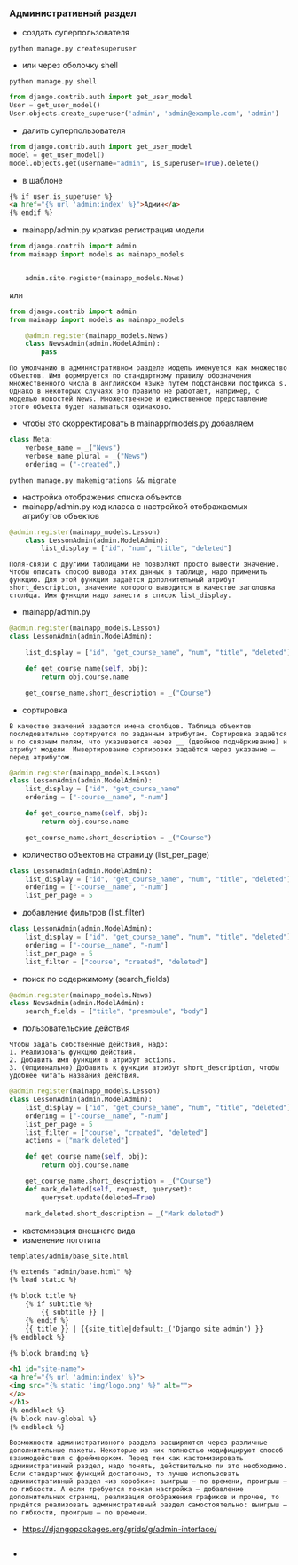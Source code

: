 ### Административный раздел

* создать суперпользователя
```
python manage.py createsuperuser
```
* или через оболочку shell
```
python manage.py shell
```
```python
from django.contrib.auth import get_user_model
User = get_user_model()
User.objects.create_superuser('admin', 'admin@example.com', 'admin')
```
* далить суперпользователя
```python
from django.contrib.auth import get_user_model
model = get_user_model()
model.objects.get(username="admin", is_superuser=True).delete()
```
* в шаблоне
```html
{% if user.is_superuser %}
<a href="{% url 'admin:index' %}">Админ</a>
{% endif %}
```
* mainapp/admin.py краткая регистрация модели
```python
from django.contrib import admin
from mainapp import models as mainapp_models


	admin.site.register(mainapp_models.News)
```
или
```python
from django.contrib import admin
from mainapp import models as mainapp_models

	@admin.register(mainapp_models.News)
	class NewsAdmin(admin.ModelAdmin):
		pass
```
```
По умолчанию в административном разделе модель именуется как множество объектов. Имя формируется по стандартному правилу обозначения множественного числа в английском языке путём подстановки постфикса s. Однако в некоторых случаях это правило не работает, например, с моделью новостей News. Множественное и единственное представление этого объекта будет называться одинаково.
```
* чтобы это скорректировать в mainapp/models.py добавляем
```python
class Meta:
	verbose_name = _("News")
	verbose_name_plural = _("News")
	ordering = ("-created",)
```
```
python manage.py makemigrations && migrate
```
* настройка отображения списка объектов
* mainapp/admin.py код класса с настройкой отображаемых атрибутов объектов
```python
@admin.register(mainapp_models.Lesson)
	class LessonAdmin(admin.ModelAdmin):
		list_display = ["id", "num", "title", "deleted"]
```
```
Поля-связи с другими таблицами не позволяют просто вывести значение. Чтобы описать способ вывода этих данных в таблице, надо применить функцию. Для этой функции задаётся дополнительный атрибут short_description, значение которого выводится в качестве заголовка столбца. Имя функции надо занести в список list_display.
```
* mainapp/admin.py
```python
@admin.register(mainapp_models.Lesson)
class LessonAdmin(admin.ModelAdmin):

	list_display = ["id", "get_course_name", "num", "title", "deleted"]

	def get_course_name(self, obj):
		return obj.course.name

	get_course_name.short_description = _("Course")
```
* cортировка
```
В качестве значений задаются имена столбцов. Таблица объектов последовательно сортируется по заданным атрибутам. Сортировка задаётся и по связным полям, что указывается через __ (двойное подчёркивание) и атрибут модели. Инвертирование сортировки задаётся через указание — перед атрибутом.
```
```python
@admin.register(mainapp_models.Lesson)
class LessonAdmin(admin.ModelAdmin):
	list_display = ["id", "get_course_name"
	ordering = ["-course__name", "-num"]

	def get_course_name(self, obj):
		return obj.course.name

	get_course_name.short_description = _("Course")
```
* количество объектов на страницу (list_per_page)
```python
class LessonAdmin(admin.ModelAdmin):
	list_display = ["id", "get_course_name", "num", "title", "deleted"]
	ordering = ["-course__name", "-num"]
	list_per_page = 5
```
* добавление фильтров (list_filter)
```python
class LessonAdmin(admin.ModelAdmin):
	list_display = ["id", "get_course_name", "num", "title", "deleted"]
	ordering = ["-course__name", "-num"]
	list_per_page = 5
	list_filter = ["course", "created", "deleted"]
```
* поиск по содержимому (search_fields)
```python
@admin.register(mainapp_models.News)
class NewsAdmin(admin.ModelAdmin):
	search_fields = ["title", "preambule", "body"]
```
* пользовательские действия
```
Чтобы задать собственные действия, надо:
1. Реализовать функцию действия.
2. Добавить имя функции в атрибут actions.
3. (Опционально) Добавить к функции атрибут short_description, чтобы удобнее читать названия действия.
```
```python
@admin.register(mainapp_models.Lesson)
class LessonAdmin(admin.ModelAdmin):
	list_display = ["id", "get_course_name", "num", "title", "deleted"]
	ordering = ["-course__name", "-num"]
	list_per_page = 5
	list_filter = ["course", "created", "deleted"]
	actions = ["mark_deleted"]

	def get_course_name(self, obj):
		return obj.course.name

	get_course_name.short_description = _("Course")
	def mark_deleted(self, request, queryset):
		queryset.update(deleted=True)

	mark_deleted.short_description = _("Mark deleted")
```
* кастомизация внешнего вида
* изменение логотипа
```
templates/admin/base_site.html
```
```html
{% extends "admin/base.html" %}
{% load static %}

{% block title %}
	{% if subtitle %}
		{{ subtitle }} | 
	{% endif %} 
	{{ title }} | {{site_title|default:_('Django site admin') }}
{% endblock %}

{% block branding %}

<h1 id="site-name">
<a href="{% url 'admin:index' %}">
<img src="{% static 'img/logo.png' %}" alt="">
</a>
</h1>
{% endblock %}
{% block nav-global %}
{% endblock %}
```
```
Возможности административного раздела расширяются через различные дополнительные пакеты. Некоторые из них полностью модифицируют способ взаимодействия с фреймворком. Перед тем как кастомизировать административный раздел, надо понять, действительно ли это необходимо. Если стандартных функций достаточно, то лучше использовать административный раздел «из коробки»: выигрыш — по времени, проигрыш — по гибкости. А если требуется тонкая настройка — добавление дополнительных страниц, реализация отображения графиков и прочее, то придётся реализовать aдминистративный раздел самостоятельно: выигрыш — по гибкости, проигрыш — по времени.
```
* https://djangopackages.org/grids/g/admin-interface/
```

```
*
```

```
